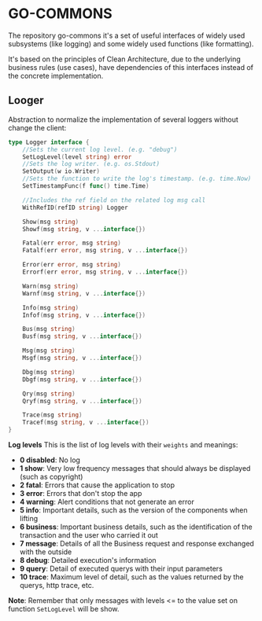 # GO-COMMONS

The repository go-commons it's a set of useful interfaces of widely used subsystems (like logging) and some widely used functions (like formatting).

It's based on the principles of Clean Architecture, due to the underlying business rules (use cases), have dependencies of this interfaces instead of the concrete implementation.

## Looger

Abstraction to normalize the implementation of several loggers without change the client:
```go
type Logger interface {
	//Sets the current log level. (e.g. "debug")
	SetLogLevel(level string) error
	//Sets the log writer. (e.g. os.Stdout)
	SetOutput(w io.Writer)
	//Sets the function to write the log's timestamp. (e.g. time.Now)
	SetTimestampFunc(f func() time.Time)

	//Includes the ref field on the related log msg call
	WithRefID(refID string) Logger

	Show(msg string)
	Showf(msg string, v ...interface{})

	Fatal(err error, msg string)
	Fatalf(err error, msg string, v ...interface{})

	Error(err error, msg string)
	Errorf(err error, msg string, v ...interface{})

	Warn(msg string)
	Warnf(msg string, v ...interface{})

	Info(msg string)
	Infof(msg string, v ...interface{})

	Bus(msg string)
	Busf(msg string, v ...interface{})

	Msg(msg string)
	Msgf(msg string, v ...interface{})

	Dbg(msg string)
	Dbgf(msg string, v ...interface{})

	Qry(msg string)
	Qryf(msg string, v ...interface{})

	Trace(msg string)
	Tracef(msg string, v ...interface{})
}
```

**Log levels**
This is the list of log levels with their `weights` and meanings:
- **0 disabled**: No log
- **1 show**: Very low frequency messages that should always be displayed (such as copyright)
- **2 fatal**: Errors that cause the application to stop
- **3 error**: Errors that don't stop the app
- **4 warning**: Alert conditions that not generate an error
- **5 info**: Important details, such as the version of the components when lifting
- **6 business**: Important business details, such as the identification of the transaction and the user who carried it out
- **7 message**: Details of all the Business request and response exchanged with the outside
- **8 debug**: Detailed execution's information
- **9 query**: Detail of executed querys with their input parameters
- **10 trace**: Maximum level of detail, such as the values returned by the querys, http trace, etc.

**Note**: Remember that only messages with levels <= to the value set on function `SetLogLevel` will be show.